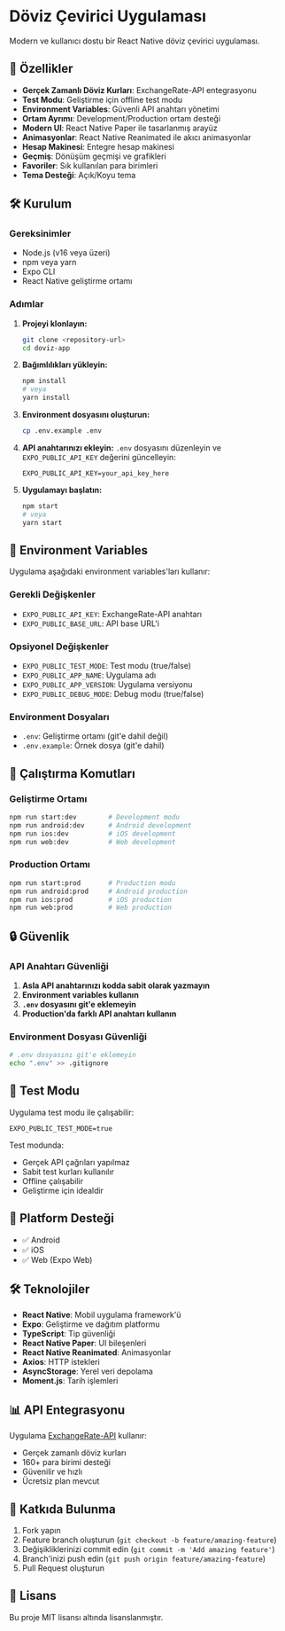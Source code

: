 # Döviz Çevirici Uygulaması

Modern ve kullanıcı dostu bir React Native döviz çevirici uygulaması.

## 🚀 Özellikler

- **Gerçek Zamanlı Döviz Kurları**: ExchangeRate-API entegrasyonu
- **Test Modu**: Geliştirme için offline test modu
- **Environment Variables**: Güvenli API anahtarı yönetimi
- **Ortam Ayrımı**: Development/Production ortam desteği
- **Modern UI**: React Native Paper ile tasarlanmış arayüz
- **Animasyonlar**: React Native Reanimated ile akıcı animasyonlar
- **Hesap Makinesi**: Entegre hesap makinesi
- **Geçmiş**: Dönüşüm geçmişi ve grafikleri
- **Favoriler**: Sık kullanılan para birimleri
- **Tema Desteği**: Açık/Koyu tema

## 🛠️ Kurulum

### Gereksinimler

- Node.js (v16 veya üzeri)
- npm veya yarn
- Expo CLI
- React Native geliştirme ortamı

### Adımlar

1. **Projeyi klonlayın:**
   ```bash
   git clone <repository-url>
   cd doviz-app
   ```

2. **Bağımlılıkları yükleyin:**
   ```bash
   npm install
   # veya
   yarn install
   ```

3. **Environment dosyasını oluşturun:**
   ```bash
   cp .env.example .env
   ```

4. **API anahtarınızı ekleyin:**
   `.env` dosyasını düzenleyin ve `EXPO_PUBLIC_API_KEY` değerini güncelleyin:
   ```env
   EXPO_PUBLIC_API_KEY=your_api_key_here
   ```

5. **Uygulamayı başlatın:**
   ```bash
   npm start
   # veya
   yarn start
   ```

## 🔧 Environment Variables

Uygulama aşağıdaki environment variables'ları kullanır:

### Gerekli Değişkenler

- `EXPO_PUBLIC_API_KEY`: ExchangeRate-API anahtarı
- `EXPO_PUBLIC_BASE_URL`: API base URL'i

### Opsiyonel Değişkenler

- `EXPO_PUBLIC_TEST_MODE`: Test modu (true/false)
- `EXPO_PUBLIC_APP_NAME`: Uygulama adı
- `EXPO_PUBLIC_APP_VERSION`: Uygulama versiyonu
- `EXPO_PUBLIC_DEBUG_MODE`: Debug modu (true/false)

### Environment Dosyaları

- `.env`: Geliştirme ortamı (git'e dahil değil)
- `.env.example`: Örnek dosya (git'e dahil)

## 🚀 Çalıştırma Komutları

### Geliştirme Ortamı
```bash
npm run start:dev        # Development modu
npm run android:dev      # Android development
npm run ios:dev          # iOS development
npm run web:dev          # Web development
```

### Production Ortamı
```bash
npm run start:prod       # Production modu
npm run android:prod     # Android production
npm run ios:prod         # iOS production
npm run web:prod         # Web production
```

## 🔒 Güvenlik

### API Anahtarı Güvenliği

1. **Asla API anahtarınızı kodda sabit olarak yazmayın**
2. **Environment variables kullanın**
3. **`.env` dosyasını git'e eklemeyin**
4. **Production'da farklı API anahtarı kullanın**

### Environment Dosyası Güvenliği

```bash
# .env dosyasını git'e eklemeyin
echo ".env" >> .gitignore
```

## 🧪 Test Modu

Uygulama test modu ile çalışabilir:

```env
EXPO_PUBLIC_TEST_MODE=true
```

Test modunda:
- Gerçek API çağrıları yapılmaz
- Sabit test kurları kullanılır
- Offline çalışabilir
- Geliştirme için idealdir

## 📱 Platform Desteği

- ✅ Android
- ✅ iOS
- ✅ Web (Expo Web)

## 🛠️ Teknolojiler

- **React Native**: Mobil uygulama framework'ü
- **Expo**: Geliştirme ve dağıtım platformu
- **TypeScript**: Tip güvenliği
- **React Native Paper**: UI bileşenleri
- **React Native Reanimated**: Animasyonlar
- **Axios**: HTTP istekleri
- **AsyncStorage**: Yerel veri depolama
- **Moment.js**: Tarih işlemleri

## 📊 API Entegrasyonu

Uygulama [ExchangeRate-API](https://exchangerate-api.com/) kullanır:

- Gerçek zamanlı döviz kurları
- 160+ para birimi desteği
- Güvenilir ve hızlı
- Ücretsiz plan mevcut

## 🤝 Katkıda Bulunma

1. Fork yapın
2. Feature branch oluşturun (`git checkout -b feature/amazing-feature`)
3. Değişikliklerinizi commit edin (`git commit -m 'Add amazing feature'`)
4. Branch'inizi push edin (`git push origin feature/amazing-feature`)
5. Pull Request oluşturun

## 📄 Lisans

Bu proje MIT lisansı altında lisanslanmıştır.
